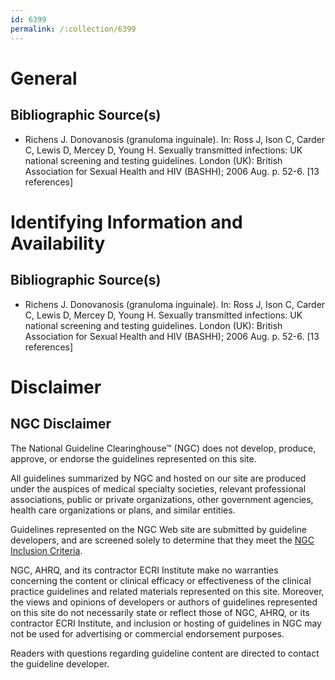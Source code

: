 ```yaml
---
id: 6399
permalink: /:collection/6399
---
```


# General

## Bibliographic Source(s)

- Richens J. Donovanosis (granuloma inguinale). In: Ross J, Ison C, Carder C, Lewis D, Mercey D, Young H. Sexually transmitted infections: UK national screening and testing guidelines. London (UK): British Association for Sexual Health and HIV (BASHH); 2006 Aug. p. 52-6. [13 references]

# Identifying Information and Availability

## Bibliographic Source(s)

- Richens J. Donovanosis (granuloma inguinale). In: Ross J, Ison C, Carder C, Lewis D, Mercey D, Young H. Sexually transmitted infections: UK national screening and testing guidelines. London (UK): British Association for Sexual Health and HIV (BASHH); 2006 Aug. p. 52-6. [13 references]

# Disclaimer

## NGC Disclaimer

The National Guideline Clearinghouse™ (NGC) does not develop, produce, approve, or endorse the guidelines represented on this site.

All guidelines summarized by NGC and hosted on our site are produced under the auspices of medical specialty societies, relevant professional associations, public or private organizations, other government agencies, health care organizations or plans, and similar entities.

Guidelines represented on the NGC Web site are submitted by guideline developers, and are screened solely to determine that they meet the [NGC Inclusion Criteria](/help-and-about/summaries/inclusion-criteria).

NGC, AHRQ, and its contractor ECRI Institute make no warranties concerning the content or clinical efficacy or effectiveness of the clinical practice guidelines and related materials represented on this site. Moreover, the views and opinions of developers or authors of guidelines represented on this site do not necessarily state or reflect those of NGC, AHRQ, or its contractor ECRI Institute, and inclusion or hosting of guidelines in NGC may not be used for advertising or commercial endorsement purposes.

Readers with questions regarding guideline content are directed to contact the guideline developer.

